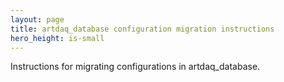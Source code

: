 ```yaml
---
layout: page
title: artdaq_database configuration migration instructions
hero_height: is-small
---
```

Instructions for migrating configurations in artdaq_database.
